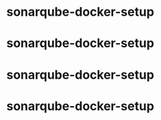 # sonarqube-docker-setup
# sonarqube-docker-setup
# sonarqube-docker-setup
# sonarqube-docker-setup
